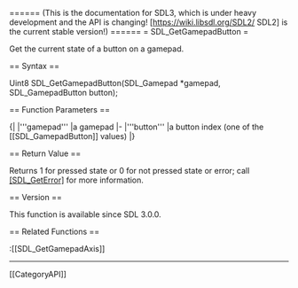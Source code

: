 ====== (This is the documentation for SDL3, which is under heavy development and the API is changing! [https://wiki.libsdl.org/SDL2/ SDL2] is the current stable version!) ======
= SDL_GetGamepadButton =

Get the current state of a button on a gamepad.

== Syntax ==

<syntaxhighlight lang='c'>
Uint8 SDL_GetGamepadButton(SDL_Gamepad *gamepad, SDL_GamepadButton button);
</syntaxhighlight>

== Function Parameters ==

{|
|'''gamepad'''
|a gamepad
|-
|'''button'''
|a button index (one of the [[SDL_GamepadButton]] values)
|}

== Return Value ==

Returns 1 for pressed state or 0 for not pressed state or error; call
[[SDL_GetError]]() for more information.

== Version ==

This function is available since SDL 3.0.0.

== Related Functions ==

:[[SDL_GetGamepadAxis]]

----
[[CategoryAPI]]


